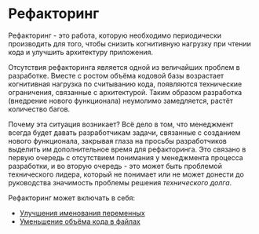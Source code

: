 # Рефакторинг

Рефакторинг - это работа, которую необходимо периодически производить для того, чтобы снизить когнитивную нагрузку при чтении кода и улучшить архитектуру приложения.

Отсутствия рефакторинга является одной из величайших проблем в разработке. Вместе с ростом объёма кодовой базы возрастает когнитивная нагрузка по считыванию кода, появляются технические ограничения, связанные с архитектурой. Таким образом разработка (внедрение нового функционала) неумолимо замедляется, растёт количество багов.

Почему эта ситуация возникает? Всё дело в том, что менеджмент всегда будет давать разработчикам задачи, связанные с созданием нового функционала, закрывая глаза на просьбы разработчиков выделить им дополнительное время для рефакторинга. Это связано в первую очередь с отсутствием понимания у менеджмента процесса разработки, и во вторую очередь - это может быть проблемой технического лидера, который не понимает или не может донести до руководства значимость проблемы решения _технического долга_.

Рефакторинг может включать в себя:

- [Улучшения именования переменных](variable-naming)
- [Уменьшение объёма кода в файлах](file-code-length)
